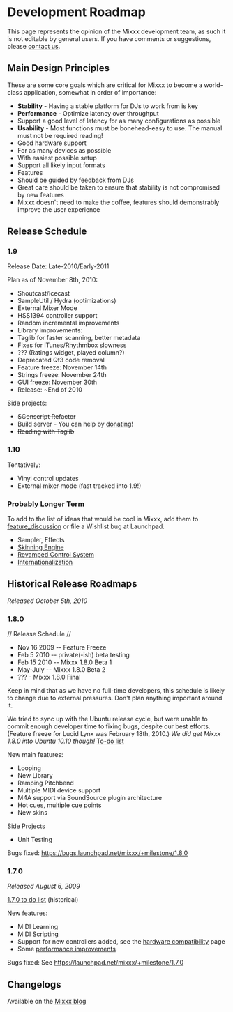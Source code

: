 # Development Roadmap

This page represents the opinion of the Mixxx development team, as such
it is not editable by general users. If you have comments or
suggestions, please [contact us](http://www.mixxx.org/support.php).

## Main Design Principles

These are some core goals which are critical for Mixxx to become a
world-class application, somewhat in order of importance:

  - **Stability** - Having a stable platform for DJs to work from is key
  - **Performance** - Optimize latency over throughput
  - Support a good level of latency for as many configurations as
    possible
  - **Usability** - Most functions must be bonehead-easy to use. The
    manual must not be required reading\!
  - Good hardware support
  - For as many devices as possible
  - With easiest possible setup
  - Support all likely input formats
  - Features
  - Should be guided by feedback from DJs
  - Great care should be taken to ensure that stability is not
    compromised by new features
  - Mixxx doesn't need to make the coffee, features should demonstrably
    improve the user experience

## Release Schedule

### 1.9

Release Date: Late-2010/Early-2011

Plan as of November 8th, 2010:

  - Shoutcast/Icecast
  - SampleUtil / Hydra (optimizations)
  - External Mixer Mode
  - HSS1394 controller support
  - Random incremental improvements
  - Library improvements:
  - Taglib for faster scanning, better metadata
  - Fixes for iTunes/Rhythmbox slowness
  - ??? (Ratings widget, played column?)
  - Deprecated Qt3 code removal
  - Feature freeze: November 14th
  - Strings freeze: November 24th
  - GUI freeze: November 30th
  - Release: \~End of 2010

Side projects:

  - ~~SConscript Refactor~~
  - Build server - You can help by
    [donating](http://www.pledgie.com/campaigns/13624)\!
  - ~~Reading with Taglib~~

### 1.10

Tentatively:

  - Vinyl control updates
  - ~~External mixer mode~~ (fast tracked into 1.9\!)

### Probably Longer Term

To add to the list of ideas that would be cool in Mixxx, add them to
[feature\_discussion](feature_discussion) or file a Wishlist bug at
Launchpad.

  - Sampler, Effects
  - [Skinning Engine](Skinning%20Engine)
  - [Revamped Control System](Revamped%20Control%20System)
  - [Internationalization](http://doc.trolltech.com/4.5/i18n.html)

## Historical Release Roadmaps

*Released October 5th, 2010*

### 1.8.0

// Release Schedule //

  - Nov 16 2009 -- Feature Freeze
  - Feb 5 2010 -- private(-ish) beta testing
  - Feb 15 2010 -- Mixxx 1.8.0 Beta 1
  - May-July -- Mixxx 1.8.0 Beta 2
  - ??? - Mixxx 1.8.0 Final 

Keep in mind that as we have no full-time developers, this schedule is
likely to change due to external pressures. Don't plan anything
important around it.

We tried to sync up with the Ubuntu release cycle, but were unable to
commit enough developer time to fixing bugs, despite our best efforts.
(Feature freeze for Lucid Lynx was February 18th, 2010.) *We did get
Mixxx 1.8.0 into Ubuntu 10.10 though\!* [To-do list](1.8.0_to_do_list)

New main features:

  - Looping
  - New Library
  - Ramping Pitchbend
  - Multiple MIDI device support
  - M4A support via SoundSource plugin architecture
  - Hot cues, multiple cue points
  - New skins

Side Projects

  - Unit Testing

Bugs fixed: <https://bugs.launchpad.net/mixxx/+milestone/1.8.0>

### 1.7.0

*Released August 6, 2009*

[1.7.0 to do list](1.7.0%20to%20do%20list) (historical)

New features:

  - MIDI Learning
  - MIDI Scripting
  - Support for new controllers added, see the [hardware
    compatibility](hardware%20compatibility) page
  - Some [performance improvements](performance%20improvements)

Bugs fixed: See <https://launchpad.net/mixxx/+milestone/1.7.0>

## Changelogs

Available on the [Mixxx blog](http://mixxxblog.blogspot.com)
